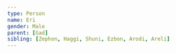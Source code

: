 ```yaml
---
type: Person
name: Eri
gender: Male
parent: [Gad]
sibling: [Zephon, Haggi, Shuni, Ezbon, Arodi, Areli]
---
```


